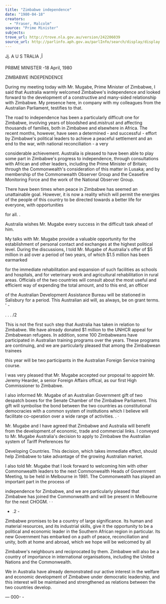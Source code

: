 ```yaml
---
title: "Zimbabwe independence"
date: "1980-04-18"
creators:
  - "Fraser, Malcolm"
source: "Prime Minister"
subjects:
trove_url: http://trove.nla.gov.au/version/242206039
source_url: http://parlinfo.aph.gov.au/parlInfo/search/display/display.w3p;query=Id%3A%22media/pressrel/HPR10029983%22
---
```


 Jj. A U S TRALIA ,Î

 PR8ME MINISTER -18 April, 1980 

 ZIMBABWE INDEPENDENCE

 During my meeting today with Mr. Mugabe, Prime Minister of  Zimbabwe, I said that Australia warmly welcomed Zimbabwe's  independence and looked forward to the development of a  constructive and many-sided relationship with Zimbabwe. My presence here,  in company with my colleagues from the  Australian Parliament, testifies to that.

 The road to independence has been a particularly difficult  one for Zimbabwe, involving years of bloodshed and.mistrust  and affecting thousands of families, both in Zimbabwe  and elsewhere in Africa. The recent months,  however,  have  seen a determined - and successful - effort by Zimbabwe's  political leaders to achieve a peaceful settlement and an  end to the war, with national reconciliation - a very 

 considerable achievement. Australia is pleased to have been  able to play some part in Zimbabwe's progress to independence,  through consultations with African and other leaders,   including the Prime Minister of Britain; through the  Commonwealth's consideration of this matter in Lusaka;  and  by membership of the Commonwealth Observer Group and the  Ceasefire Monitoring Force and the work of the National  Observer Group.

 There have been times when peace in Zimbabwe has seemed an  unattainable goal.  However, it is now a reality which will  permit the energies of the people of this country to be  directed towards a better life for everyone, with opportunities 

 for all.  .

 Australia wishes Mr. Mugabe every success in the difficult  task ahead of him.

 My talks with Mr. Mugabe provide a valuable opportunity for  the establishment of personal contact and exchanges at the  highest political level. During the discussions, I told  Mr. Mugabe of Australia's offer of $5 million in aid over a  period of two years, of which $1.5 million has been earmarked 

 for the immediate rehabilitation and expansion of such facilities  as schools and hospitals, and for veterinary work and  agricultural rehabilitation in rural areas.  Officials of the  two countries will consult about the most useful and efficient  way of expending the total amount,  and to this end, an officer 

 of the Australian Development Assistance Bureau will be stationed  in Salisbury for a period. This Australian aid will, as always,   be on grant terms. '  -

 . . . /2

 This is not the first such step that Australia has taken in  relation to Zimbabwe. We have already donated $1 million to  the UNHCR appeal for Zimbabwean refugees. In addition,  some  100 Zimbabweans have participated in Australian training  programs over the years.  These programs are continuing,  and  we are particularly pleased that among the Zimbabwean trainees 

 this year will be two participants in the Australian Foreign  Service training course.

 I was very pleased that Mr. Mugabe accepted our proposal to  appoint Mr. Jeremy Hearder,  a senior Foreign Affairs offical,  as our first High Commissioner to Zimbabwe.

 I also informed Mr. Mugabe of an Australian Government gift of  two despatch boxes for the Senate Chamber of the Zimbabwe  Parliament. This gift will symbolise the bond between the two  countries as constitutional democracies with a common system  of institutions which I believe will facilitate co-operation  over a wide range of activities. . ·

 Mr. Mugabe and I have agreed that Zimbabwe and Australia will  benefit from the development.of economic,  trade and commercial  links.  I conveyed to Mr. Mugabe Australia's decision to apply  to Zimbabwe the Australian system of Tariff Preferences for 

 Developing Countries.  This decision,  which takes immediate  effect,  should help Zimbabwe to take advantage of the growing  Australian market.

 I also told Mr. Mugabe that I look forward to welcoming him  with other Commonwealth leaders to the next Commonwealth Heads  of Government Meeting,  to be held in Melbourne in 1981. The  Commonwealth has played an important part in the process of 

 independence for Zimbabwe,  and we are particularly pleased that  Zimbabwe has joined the Commonwealth and will be present in  Melbourne for the next CHOGM. · ·

 -  .2 -

 Zimbabwe promises to be a country of large significance. Its  human and material resources,  and its industrial skills, give it  the opportunity to be a political and economic leader in the  Southern African region in particular.  Its new Government has  embarked on a path of peace,  reconciliation and unity,  both  at home and abroad,  which we hope will be welcomed by all 

 Zimbabwe's neighbours and reciprocated by them. Zimbabwe will  also be a country of importance in international organisations,   including the United Nations and the Commonwealth.

 We in Australia have already demonstrated our active interest  in the welfare and economic development of Zimbabwe under  democratic leadership,  and this interest will be maintained  and strengthened as relations between the two countries develop.

 — 000- -

